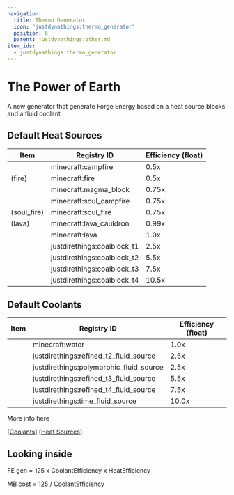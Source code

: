```yaml
---
navigation:
  title: Thermo Generator
  icon: "justdynathings:thermo_generator"
  position: 6
  parent: justdynathings:other.md
item_ids:
  - justdynathings:thermo_generator
---
```


# The Power of Earth

A new generator that generate Forge Energy based on a heat source blocks and a fluid coolant

<BlockImage id="justdynathings:thermo_generator" scale="4.0" p:facing="down" p:active="true"/>

<Recipe id="justdynathings:thermo_generator" />

## Default Heat Sources

| Item                                                                     | Registry ID                 | Efficiency (float) |
| ------------------------------------------------------------------------ | --------------------------- | ------------------ |
| <ItemImage id= "minecraft:campfire"  scale="0.75" />                     | minecraft:campfire          | 0.5x               |
| <ItemImage id= "minecraft:flint_and_steel"   scale="0.75" /> (fire)      | minecraft:fire              | 0.5x               |
| <ItemImage id="minecraft:magma_block"   scale="0.75" />                  | minecraft:magma_block       | 0.75x              |
| <ItemImage id="minecraft:soul_campfire"  scale="0.75" />                 | minecraft:soul_campfire     | 0.75x              |
| <ItemImage id="minecraft:flint_and_steel"    scale="0.75" /> (soul_fire) | minecraft:soul_fire         | 0.75x              |
| <ItemImage id= "minecraft:cauldron"   scale="0.75" /> (lava)             | minecraft:lava_cauldron     | 0.99x              |
| <ItemImage id= "minecraft:lava_bucket"         scale="0.75" />           | minecraft:lava              | 1.0x               |
| <ItemImage id= "justdirethings:coalblock_t1"  scale="0.75" />            | justdirethings:coalblock_t1 | 2.5x               |
| <ItemImage id="justdirethings:coalblock_t2"  scale="0.75" />             | justdirethings:coalblock_t2 | 5.5x               |
| <ItemImage id="justdirethings:coalblock_t3"  scale="0.75" />             | justdirethings:coalblock_t3 | 7.5x               |
| <ItemImage id="justdirethings:coalblock_t4"  scale="0.75" />             | justdirethings:coalblock_t4 | 10.5x              |

## Default Coolants

| Item                                                                      | Registry ID                             | Efficiency (float) |
| ------------------------------------------------------------------------- | --------------------------------------- | ------------------ |
| <ItemImage id= "minecraft:water_bucket"            scale="0.75" />        | minecraft:water                         | 1.0x               |
| <ItemImage id="justdirethings:refined_t2_fluid_bucket"  scale="0.75" />   | justdirethings:refined_t2_fluid_source  | 2.5x               |
| <ItemImage id= "justdirethings:polymorphic_fluid_bucket"  scale="0.75" /> | justdirethings:polymorphic_fluid_source | 2.5x               |
| <ItemImage id= "justdirethings:refined_t3_fluid_bucket"  scale="0.75" />  | justdirethings:refined_t3_fluid_source  | 5.5x               |
| <ItemImage id= "justdirethings:refined_t4_fluid_bucket"  scale="0.75" />  | justdirethings:refined_t4_fluid_source  | 7.5x               |
| <ItemImage id= "justdirethings:time_fluid_bucket"    scale="0.75" />      | justdirethings:time_fluid_source        | 10.0x              |

More info here :

[[Coolants](https://github.com/DevDyna/JustDynaThings/blob/main/src/generated/resources/data/justdynathings/data_maps/fluid/thermo/coolants.json)] [[Heat Sources](https://github.com/DevDyna/JustDynaThings/blob/main/src/generated/resources/data/justdynathings/data_maps/block/thermo/heat_sources.json)]

## Looking inside

FE gen = 125 x CoolantEfficiency x HeatEfficiency

MB cost = 125 / CoolantEfficiency
